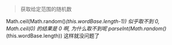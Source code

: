 > 获取给定范围的随机数

Math.ceil(Math.random()*(this.wordBase.length-1)) 似乎取不到 0, Math.ceil(0) 的结果是 0 啊, 为什么取不到呢
parseInt(Math.random()*(this.wordBase.length)) 这样就没问题了